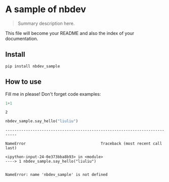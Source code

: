# A sample of nbdev
> Summary description here.


This file will become your README and also the index of your documentation.

## Install

`pip install nbdev_sample`

## How to use

Fill me in please! Don't forget code examples:

```python
1+1
```




    2



```python
nbdev_sample.say_hello("liuliu")
```


    ---------------------------------------------------------------------------

    NameError                                 Traceback (most recent call last)

    <ipython-input-24-0e373bba8b93> in <module>
    ----> 1 nbdev_sample.say_hello("liuliu")
    

    NameError: name 'nbdev_sample' is not defined

